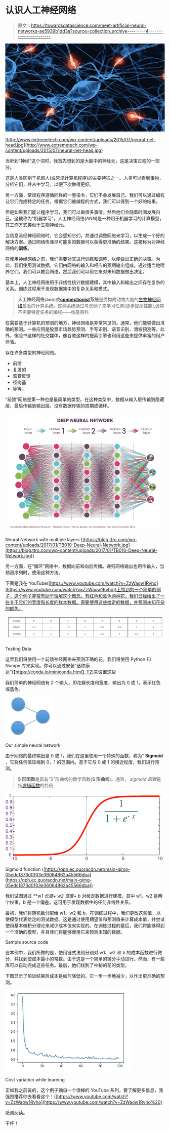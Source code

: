 # 认识人工神经网络

> 原文：<https://towardsdatascience.com/meet-artificial-neural-networks-ae5939b1dd3a?source=collection_archive---------4----------------------->

![](img/e5f3c197d3e52709520695b74552c516.png)

[http://www.extremetech.com/wp-content/uploads/2015/07/neural-net-head.jpg](http://www.extremetech.com/wp-content/uploads/2015/07/neural-net-head.jpg)

当听到“神经”这个词时，我首先想到的是大脑中的神经元，这是决策过程的一部分。

这是人类区别于机器人(或常规计算机程序)的主要特征之一。人类可以看到事物，分析它们，并从中学习，以便下次做得更好。

另一方面，常规程序遵循同样的一套指令，它们不会发展自己。我们可以通过编程让它们完成特定的任务，根据它们被编程的方式，我们可以得到一个好的结果。

但是如果我们能让程序学习，我们可以做很多事情。然后他们会随着时间发展自己。这被称为“机器学习”，人工神经网络(ANN)是一种用于机器学习的计算模型，其工作方式类似于生物神经元。

当信息流经神经网络时，它会感知它们，并通过调整网络来学习，以生成一个好的解决方案。通过网络传递尽可能多的数据可以获得更准确的结果。这被称为对神经网络的**训练**。

在使用神经网络之前，我们需要对其进行训练和调整，以便做出正确的决策。为此，我们使用测试数据。它们由网络的输入和相应的预期输出组成。通过适当地喂养它们，我们可以教会网络，然后我们可以用它来对未知数据做出决定。

基本上，人工神经网络用于非线性统计数据建模，其中输入和输出之间存在复杂的关系。训练过程用于发现数据集中的复杂关系和模式。

> **人工神经网络**(**ann**)或[**connectionist**](https://en.wikipedia.org/wiki/Connectionism)**系统**是受构成动物大脑的[生物神经网络](https://en.wikipedia.org/wiki/Biological_neural_network)启发的计算系统。这种系统通过考虑例子来学习任务(逐步提高性能),通常不需要特定任务的编程——维基百科

在需要基于计算机的预测的地方，神经网络是非常常见的。通常，他们能够做出准确的预测。一些应用是股票市场趋势预测、手写识别、语音识别、滑坡预测等。此外，像脸书这样的社交媒体，像谷歌这样的搜索引擎也利用这些来提供丰富的用户体验。

存在许多类型的神经网络。

*   前馈
*   复发的
*   监管反馈
*   径向基
*   等等…

“前馈”网络是第一种也是最简单的类型。在这种类型中，数据从输入层传输到隐藏层，最后传输到输出层。没有数据传输的周期或循环。

![](img/2d6d563ba1277095d42f3ee0327ad1e9.png)

Neural Network with multiple layers ([https://blog.ttro.com/wp-content/uploads/2017/01/TB010-Deep-Neural-Network.jpg](https://blog.ttro.com/wp-content/uploads/2017/01/TB010-Deep-Neural-Network.jpg))

另一方面，在“循环”网络中，数据向前和向后传播。递归网络输出也用作输入，当预测序列时，使用这种方法。

下面是我在 YouTube([https://www.youtube.com/watch?v=ZzWaow1Rvho](https://www.youtube.com/watch?v=ZzWaow1Rvho))上找到的一个简单的例子，这个例子非常有助于理解这个概念。有红色和蓝色两种花，我们已经给出了一些关于它们的宽度和长度的样本数据。需要使用这些给定的数据，并预测未知花朵的颜色。

![](img/236c36e1e5a8513207df411a481ccea8.png)

Testing Data

这里我们将使用一个前馈神经网络来预测正确的花。我们将使用 Python 和 Numpy 库来实现。你可以通过安装“迷你康达”(【https://conda.io/miniconda.html】T2)来设置这些

我们简单的神经网络有 2 个输入，即花瓣长度和宽度，输出为 0 或 1，表示红色或蓝色。

![](img/196a715cc5dac01c22cebc28cebb8525.png)

Our simple neural network

由于网络的最终输出是 0 或 1，我们在这里使用一个特殊的函数，称为“ **Sigmoid** ，它将任何值压缩到 0，1 的范围内。基于它与 0 或 1 的接近程度，我们进行预测。

> **S 形函数**是具有“S”形曲线的数学函数(**S 形曲线**)。通常， *sigmoid 函数*是指[逻辑函数](https://ipfs.io/ipfs/QmXoypizjW3WknFiJnKLwHCnL72vedxjQkDDP1mXWo6uco/wiki/Logistic_function.html)的特例

![](img/33ec173bd850b9ba87755e1f36a42dca.png)

Sigmoid function ([https://qph.ec.quoracdn.net/main-qimg-05edc1873d0103e36064862a45566dba](https://qph.ec.quoracdn.net/main-qimg-05edc1873d0103e36064862a45566dba))

我们试图通过 **w1 *长度+ w2 *宽度+ b** 对给定数据进行建模，其中 w1、w2 是两个权重，b 是一个偏差。这可用于发现数据中的任何非线性关系。

最初，我们将随机数分配给 w1、w2 和 b，在训练过程中，我们更改这些值，以使模型代表给定的测试数据。这是通过使用期望值和预测值来计算成本值，并尝试使用基本微积分理论来减少成本值来实现的。在训练过程的最后，我们将能够得到一个准确的模型，并且我们将能够使用它来预测未知的数据。

Sample source code

在本例中，我们所做的是，使用链式法则分别对 w1、w2 和 b 的成本函数进行微分，并找到使成本最小的常数。由于这是一个简单的微分手动进行。然而，有一些库可以自动完成这些任务。最后，他们找到了神秘的花的类型。

下图显示了培训结束后成本是如何降低的。它一步一步地减少，以作出更准确的预测。

![](img/3ad3c8c8bc616f3fefaa928bd44d5010.png)

Cost variation while learning

正如我之前说的，这个例子摘自一个很棒的 YouTube 系列，要了解更多信息，我强烈推荐你去看看这个！([https://www.youtube.com/watch?v=ZzWaow1Rvho](https://www.youtube.com/watch?v=ZzWaow1Rvho%20)

感谢阅读。

干杯！